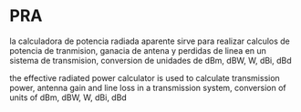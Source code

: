 # PRA

la calculadora de potencia radiada aparente sirve para realizar calculos de potencia de tranmision, ganacia de antena y perdidas de linea en un sistema de transmision, conversion de unidades de dBm, dBW, W, dBi, dBd

the effective radiated power calculator is used to calculate transmission power, antenna gain and line loss in a transmission system, conversion of units of dBm, dBW, W, dBi, dBd
